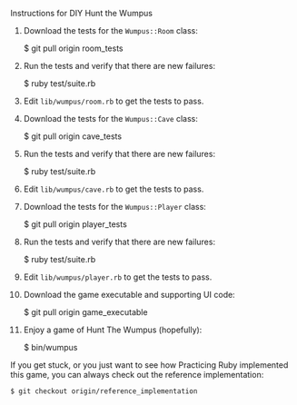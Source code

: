 Instructions for DIY Hunt the Wumpus

1) Download the tests for the `Wumpus::Room` class:

    $ git pull origin room_tests

2) Run the tests and verify that there are new failures:

    $ ruby test/suite.rb

3) Edit `lib/wumpus/room.rb` to get the tests to pass.

4) Download the tests for the `Wumpus::Cave` class:
 
    $ git pull origin cave_tests

5) Run the tests and verify that there are new failures:

    $ ruby test/suite.rb

6) Edit `lib/wumpus/cave.rb` to get the tests to pass.

7) Download the tests for the `Wumpus::Player` class:

    $ git pull origin player_tests

8) Run the tests and verify that there are new failures:

    $ ruby test/suite.rb

8) Edit `lib/wumpus/player.rb` to get the tests to pass.

9) Download the game executable and supporting UI code:

    $ git pull origin game_executable

10) Enjoy a game of Hunt The Wumpus (hopefully):

    $ bin/wumpus

If you get stuck, or you just want to see how Practicing Ruby implemented 
this game, you can always check out the reference implementation:

    $ git checkout origin/reference_implementation

